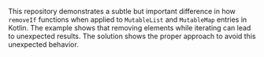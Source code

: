 This repository demonstrates a subtle but important difference in how `removeIf` functions when applied to `MutableList` and `MutableMap` entries in Kotlin.  The example shows that removing elements while iterating can lead to unexpected results. The solution shows the proper approach to avoid this unexpected behavior.